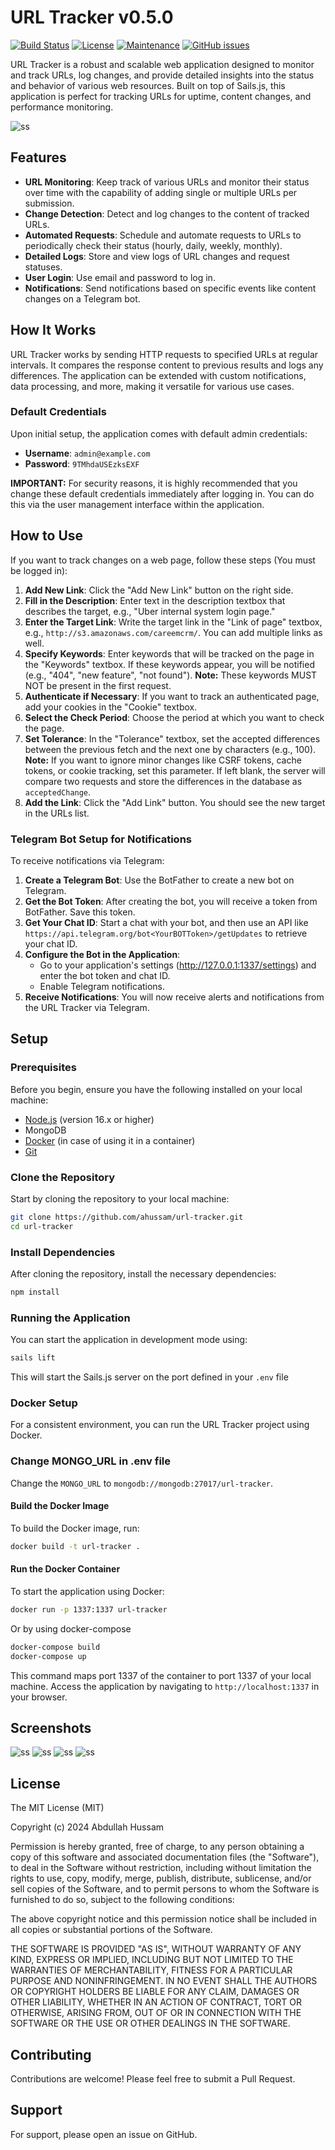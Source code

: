 # URL Tracker v0.5.0

[![Build Status](https://travis-ci.org/ahussam/url-tracker.svg?branch=master)](https://travis-ci.org/ahussam/url-tracker)
[![License](https://badgen.net/badge/license/MIT/green)](https://badgen.net/badge/license/MIT/green)
[![Maintenance](https://img.shields.io/badge/Maintained%3F-yes-green.svg)](https://github.com/ahussam/url-tracker/)
[![GitHub issues](https://img.shields.io/github/issues/ahussam/url-tracker.svg)](https://github.com/ahussam/url-tracker/issues/)

URL Tracker is a robust and scalable web application designed to monitor and track URLs, log changes, and provide detailed insights into the status and behavior of various web resources. Built on top of Sails.js, this application is perfect for tracking URLs for uptime, content changes, and performance monitoring.

![ss](/img/ss1.png)


## Features

- **URL Monitoring**: Keep track of various URLs and monitor their status over time with the capability of adding single or multiple URLs per submission.
- **Change Detection**: Detect and log changes to the content of tracked URLs.
- **Automated Requests**: Schedule and automate requests to URLs to periodically check their status (hourly, daily, weekly, monthly).
- **Detailed Logs**: Store and view logs of URL changes and request statuses.
- **User Login**: Use email and password to log in. 
- **Notifications**: Send notifications based on specific events like content changes on a Telegram bot.

## How It Works

URL Tracker works by sending HTTP requests to specified URLs at regular intervals. It compares the response content to previous results and logs any differences. The application can be extended with custom notifications, data processing, and more, making it versatile for various use cases.

### Default Credentials

Upon initial setup, the application comes with default admin credentials:

- **Username**: `admin@example.com`
- **Password**: `9TMhdaUSEzksEXF`

**IMPORTANT:** For security reasons, it is highly recommended that you change these default credentials immediately after logging in. You can do this via the user management interface within the application.

## How to Use 

If you want to track changes on a web page, follow these steps (You must be logged in):

1. **Add New Link**: Click the "Add New Link" button on the right side.
2. **Fill in the Description**: Enter text in the description textbox that describes the target, e.g., "Uber internal system login page."
3. **Enter the Target Link**: Write the target link in the "Link of page" textbox, e.g., `http://s3.amazonaws.com/careemcrm/`. You can add multiple links as well. 
4. **Specify Keywords**: Enter keywords that will be tracked on the page in the "Keywords" textbox. If these keywords appear, you will be notified (e.g., "404", "new feature", "not found"). **Note:** These keywords MUST NOT be present in the first request.
5. **Authenticate if Necessary**: If you want to track an authenticated page, add your cookies in the "Cookie" textbox.
6. **Select the Check Period**: Choose the period at which you want to check the page.
7. **Set Tolerance**: In the "Tolerance" textbox, set the accepted differences between the previous fetch and the next one by characters (e.g., 100). **Note:** If you want to ignore minor changes like CSRF tokens, cache tokens, or cookie tracking, set this parameter. If left blank, the server will compare two requests and store the differences in the database as `acceptedChange`.
8. **Add the Link**: Click the "Add Link" button. You should see the new target in the URLs list.

### Telegram Bot Setup for Notifications

To receive notifications via Telegram:

1. **Create a Telegram Bot**: Use the BotFather to create a new bot on Telegram.
2. **Get the Bot Token**: After creating the bot, you will receive a token from BotFather. Save this token.
3. **Get Your Chat ID**: Start a chat with your bot, and then use an API like `https://api.telegram.org/bot<YourBOTToken>/getUpdates` to retrieve your chat ID.
4. **Configure the Bot in the Application**:
   - Go to your application's settings (http://127.0.0.1:1337/settings) and enter the bot token and chat ID.
   - Enable Telegram notifications.
5. **Receive Notifications**: You will now receive alerts and notifications from the URL Tracker via Telegram.

## Setup

### Prerequisites

Before you begin, ensure you have the following installed on your local machine:

- [Node.js](https://nodejs.org/) (version 16.x or higher)
- MongoDB
- [Docker](https://www.docker.com/) (in case of using it in a container)
- [Git](https://git-scm.com/)

### Clone the Repository

Start by cloning the repository to your local machine:

```bash
git clone https://github.com/ahussam/url-tracker.git
cd url-tracker
```

### Install Dependencies

After cloning the repository, install the necessary dependencies:

``` bash
npm install
```

### Running the Application

You can start the application in development mode using:

```bash
sails lift
```

This will start the Sails.js server on the port defined in your `.env` file 

### Docker Setup

For a consistent environment, you can run the URL Tracker project using Docker. 

### Change MONGO_URL in .env file 
Change the `MONGO_URL` to `mongodb://mongodb:27017/url-tracker`. 
#### Build the Docker Image

To build the Docker image, run:

```bash
docker build -t url-tracker .
```

#### Run the Docker Container

To start the application using Docker:

```bash
docker run -p 1337:1337 url-tracker
```

Or by using docker-compose

```bash
docker-compose build 
docker-compose up 
```
This command maps port 1337 of the container to port 1337 of your local machine. Access the application by navigating to `http://localhost:1337` in your browser.

## Screenshots

![ss](/img/ss1.png)
![ss](/img/ss2.png)
![ss](/img/ss3.png)
![ss](/img/ss4.jpg)

## License

The MIT License (MIT)

Copyright (c) 2024 Abdullah Hussam

Permission is hereby granted, free of charge, to any person obtaining a copy of this software and associated documentation files (the "Software"), to deal in the Software without restriction, including without limitation the rights to use, copy, modify, merge, publish, distribute, sublicense, and/or sell copies of the Software, and to permit persons to whom the Software is furnished to do so, subject to the following conditions:

The above copyright notice and this permission notice shall be included in all copies or substantial portions of the Software.

THE SOFTWARE IS PROVIDED "AS IS", WITHOUT WARRANTY OF ANY KIND, EXPRESS OR IMPLIED, INCLUDING BUT NOT LIMITED TO THE WARRANTIES OF MERCHANTABILITY, FITNESS FOR A PARTICULAR PURPOSE AND NONINFRINGEMENT. IN NO EVENT SHALL THE AUTHORS OR COPYRIGHT HOLDERS BE LIABLE FOR ANY CLAIM, DAMAGES OR OTHER LIABILITY, WHETHER IN AN ACTION OF CONTRACT, TORT OR OTHERWISE, ARISING FROM, OUT OF OR IN CONNECTION WITH THE SOFTWARE OR THE USE OR OTHER DEALINGS IN THE SOFTWARE.

## Contributing

Contributions are welcome! Please feel free to submit a Pull Request.

## Support

For support, please open an issue on GitHub.